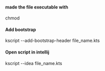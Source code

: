 #### made the file executable with
chmod

#### Add bootstrap
kscript --add-bootstrap-header file_name.kts

#### Open script in intellij
kscript --idea file_name.kts
